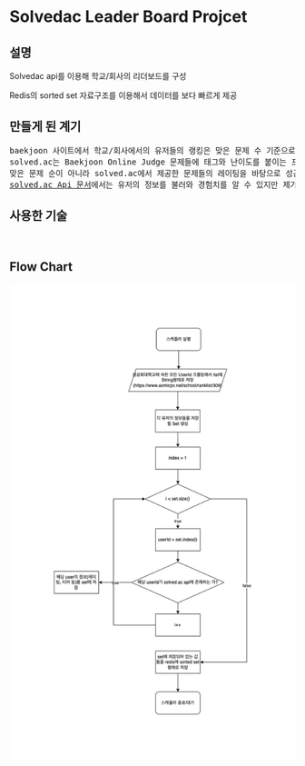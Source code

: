 # Solvedac Leader Board Projcet

## 설명

Solvedac api를 이용해 학교/회사의 리더보드를 구성

Redis의 sorted set 자료구조를 이용해서 데이터를 보다 빠르게 제공

## 만들게 된 계기

<pre>
baekjoon 사이트에서 학교/회사에서의 유저들의 랭킹은 맞은 문제 수 기준으로 리더보드가 구성이 되어있습니다.
solved.ac는 Baekjoon Online Judge 문제들에 태그와 난이도를 붙이는 프로젝트인데 
맞은 문제 순이 아니라 solved.ac에서 제공한 문제들의 레이팅을 바탕으로 성공회대학교의 리더보드 api를 구성하려고 합니다.
<a href="https://solvedac.github.io/unofficial-documentation/#/">solved.ac Api 문서</a>에서는 유저의 정보를 불러와 경험치를 알 수 있지만 제가 만들고자 하는 기능은 없습니다.(<a href="https://solved.ac/ranking/o/309">soved.ac 사이트</a>에는 해당 기능이 있음)
</pre>

## 사용한 기술

<p>
<img src="https://img.shields.io/badge/Java-007396?style=flat&logo=java&logoColor=white" alt="">
<img src="https://img.shields.io/badge/Spring%20Boot-6DB33F?style=flat&logo=SpringBoot&logoColor=white" alt="">
<img src="https://img.shields.io/badge/Redis-DC382D?style=flat&logo=Redis&logoColor=white" alt="">
</p>

## Flow Chart

![flowchart](flowchart.png)

